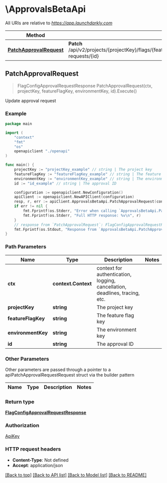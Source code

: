 # \ApprovalsBetaApi

All URIs are relative to *https://app.launchdarkly.com*

Method | HTTP request | Description
------------- | ------------- | -------------
[**PatchApprovalRequest**](ApprovalsBetaApi.md#PatchApprovalRequest) | **Patch** /api/v2/projects/{projectKey}/flags/{featureFlagKey}/environments/{environmentKey}/approval-requests/{id} | Update approval request



## PatchApprovalRequest

> FlagConfigApprovalRequestResponse PatchApprovalRequest(ctx, projectKey, featureFlagKey, environmentKey, id).Execute()

Update approval request



### Example

```go
package main

import (
    "context"
    "fmt"
    "os"
    openapiclient "./openapi"
)

func main() {
    projectKey := "projectKey_example" // string | The project key
    featureFlagKey := "featureFlagKey_example" // string | The feature flag key
    environmentKey := "environmentKey_example" // string | The environment key
    id := "id_example" // string | The approval ID

    configuration := openapiclient.NewConfiguration()
    apiClient := openapiclient.NewAPIClient(configuration)
    resp, r, err := apiClient.ApprovalsBetaApi.PatchApprovalRequest(context.Background(), projectKey, featureFlagKey, environmentKey, id).Execute()
    if err != nil {
        fmt.Fprintf(os.Stderr, "Error when calling `ApprovalsBetaApi.PatchApprovalRequest``: %v\n", err)
        fmt.Fprintf(os.Stderr, "Full HTTP response: %v\n", r)
    }
    // response from `PatchApprovalRequest`: FlagConfigApprovalRequestResponse
    fmt.Fprintf(os.Stdout, "Response from `ApprovalsBetaApi.PatchApprovalRequest`: %v\n", resp)
}
```

### Path Parameters


Name | Type | Description  | Notes
------------- | ------------- | ------------- | -------------
**ctx** | **context.Context** | context for authentication, logging, cancellation, deadlines, tracing, etc.
**projectKey** | **string** | The project key | 
**featureFlagKey** | **string** | The feature flag key | 
**environmentKey** | **string** | The environment key | 
**id** | **string** | The approval ID | 

### Other Parameters

Other parameters are passed through a pointer to a apiPatchApprovalRequestRequest struct via the builder pattern


Name | Type | Description  | Notes
------------- | ------------- | ------------- | -------------





### Return type

[**FlagConfigApprovalRequestResponse**](FlagConfigApprovalRequestResponse.md)

### Authorization

[ApiKey](../README.md#ApiKey)

### HTTP request headers

- **Content-Type**: Not defined
- **Accept**: application/json

[[Back to top]](#) [[Back to API list]](../README.md#documentation-for-api-endpoints)
[[Back to Model list]](../README.md#documentation-for-models)
[[Back to README]](../README.md)

